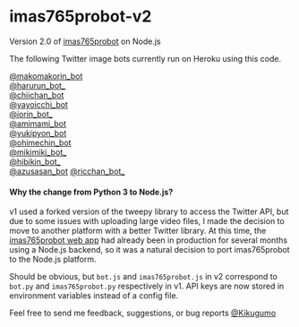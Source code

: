 # imas765probot-v2
Version 2.0 of [imas765probot](https://github.com/Kikugumo/imas765probot) on Node.js

The following Twitter image bots currently run on Heroku using this code.

[@makomakorin_bot](https://twitter.com/makomakorin_bot)  
[@harurun_bot_](https://twitter.com/harurun_bot_)  
[@chiichan_bot](https://twitter.com/chiichan_bot)  
[@yayoicchi_bot](https://twitter.com/yayoicchi_bot)  
[@iorin_bot_](https://twitter.com/iorin_bot_)  
[@amimami_bot](https://twitter.com/amimami_bot)  
[@yukipyon_bot](https://twitter.com/yukipyon_bot)  
[@ohimechin_bot](https://twitter.com/ohimechin_bot)  
[@mikimiki_bot_](https://twitter.com/mikimiki_bot_)  
[@hibikin_bot_](https://twitter.com/hibikin_bot_)  
[@azusasan_bot](https://twitter.com/azusasan_bot/) 
[@ricchan_bot_](https://twitter.com/ricchan_bot_)  

#### Why the change from Python 3 to Node.js?
v1 used a forked version of the tweepy library to access the Twitter API, but due to some issues with uploading large video files, I made the decision to move to another platform with a better Twitter library. At this time, the [imas765probot web app](https://imas765probot.herokuapp.com) had already been in production for several months using a Node.js backend, so it was a natural decision to port imas765probot to the Node.js platform.

Should be obvious, but `bot.js` and `imas765probot.js` in v2 correspond to `bot.py` and `imas765probot.py` respectively in v1. API keys are now stored in environment variables instead of a config file.

Feel free to send me feedback, suggestions, or bug reports [@Kikugumo](https://twitter.com/Kikugumo)
